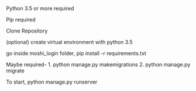 Python 3.5 or more required

Pip required

Clone Repository

(optional) create virtual environment with python 3.5

go inside moshi_login folder, pip install -r requirements.txt


Maybe required- 1. python manage.py makemigrations 2. python manage.py migrate

To start, python manage.py runserver
